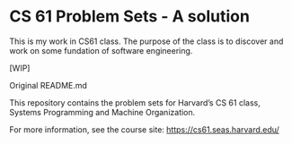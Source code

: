 CS 61 Problem Sets - A solution
================================

This is my work in CS61 class. The purpose of the class is to discover and work on some fundation of software engineering.

[WIP]


Original README.md

This repository contains the problem sets for Harvard’s CS 61 class, Systems
Programming and Machine Organization.

For more information, see the course site:
https://cs61.seas.harvard.edu/
